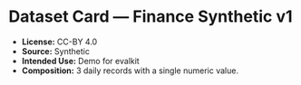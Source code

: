 # Dataset Card — Finance Synthetic v1

- **License:** CC-BY 4.0
- **Source:** Synthetic
- **Intended Use:** Demo for evalkit
- **Composition:** 3 daily records with a single numeric value.
